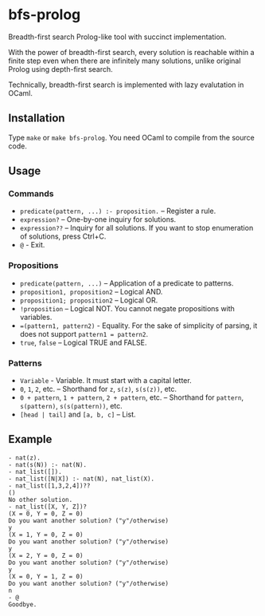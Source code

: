 # bfs-prolog

Breadth-first search Prolog-like tool with succinct implementation.

With the power of breadth-first search,
every solution is reachable within a finite step
even when there are infinitely many solutions,
unlike original Prolog using depth-first search.

Technically, breadth-first search is implemented
with lazy evalutation in OCaml.

## Installation

Type `make` or `make bfs-prolog`.
You need OCaml to compile from the source code.

## Usage

### Commands

* `predicate(pattern, ...) :- proposition.` – Register a rule.
* `expression?` – One-by-one inquiry for solutions.
* `expression??` – Inquiry for all solutions.
  If you want to stop enumeration of solutions, press Ctrl+C.
* `@` - Exit.

### Propositions

* `predicate(pattern, ...)` – Application of a predicate to patterns.
* `proposition1, proposition2` – Logical AND.
* `proposition1; proposition2` – Logical OR.
* `!proposition` – Logical NOT. You cannot negate propositions with variables.
* `=(pattern1, pattern2)` - Equality.
  For the sake of simplicity of parsing, it does not support `pattern1 = pattern2`.
* `true`, `false` – Logical TRUE and FALSE.

### Patterns

* `Variable` - Variable. It must start with a capital letter.
* `0`, `1`, `2`, etc. – Shorthand for `z`, `s(z)`, `s(s(z))`, etc.
* `0 + pattern`, `1 + pattern`, `2 + pattern`, etc.
  – Shorthand for `pattern`, `s(pattern)`, `s(s(pattern))`, etc.
* `[head | tail]` and `[a, b, c]` – List.

## Example

```
- nat(z).
- nat(s(N)) :- nat(N).
- nat_list([]).
- nat_list([N|X]) :- nat(N), nat_list(X).
- nat_list([1,3,2,4])??
()
No other solution.
- nat_list([X, Y, Z])?
(X = 0, Y = 0, Z = 0)
Do you want another solution? ("y"/otherwise)
y
(X = 1, Y = 0, Z = 0)
Do you want another solution? ("y"/otherwise)
y
(X = 2, Y = 0, Z = 0)
Do you want another solution? ("y"/otherwise)
y
(X = 0, Y = 1, Z = 0)
Do you want another solution? ("y"/otherwise)
n
- @
Goodbye.
```
